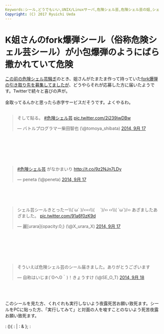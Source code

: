 ```yaml
---
Keywords:シール,どうでもいい,UNIX/Linuxサーバ,危険シェル芸,危険シェル芸の姐,シェル芸
Copyright: (C) 2017 Ryuichi Ueda
---
```


# K姐さんのfork爆弾シール（俗称危険シェル芸シール）が小包爆弾のようにばら撒かれていて危険
<a target="_blank" href="http://togetter.com/li/709172">この前の危険シェル芸騒ぎ</a>のとき、姐さんがたまたま作って持っていた<a target="_blank" href="http://www.luyehuizi.com/?p=783">fork爆弾の引き取り先を募集してましたが</a>、どうやらそれが応募した方に届いたようです。Twitterで続々と喜びの声が。<br />
<br />
金取ってるんかと思ったら赤字サービスだそうです。よくやるわ。<br />
<br />
<blockquote class="twitter-tweet" lang="ja"><p>そして貼る。 <a href="https://twitter.com/hashtag/%E5%8D%B1%E9%99%BA%E3%82%B7%E3%82%A7%E3%83%AB%E8%8A%B8?src=hash">#危険シェル芸</a> <a href="http://t.co/2i239iwDBw">pic.twitter.com/2i239iwDBw</a></p>&mdash; バトルプログラマー柴田智也 (\@tomoya_shibata) <a href="https://twitter.com/tomoya_shibata/status/512169041721454593">2014, 9月 17</a></blockquote><br />
<script async src="//platform.twitter.com/widgets.js" charset="utf-8"></script><br />
<br />
<!--more--><br />
<br />
<blockquote class="twitter-tweet" lang="ja"><p><a href="https://twitter.com/hashtag/%E5%8D%B1%E9%99%BA%E3%82%B7%E3%82%A7%E3%83%AB%E8%8A%B8?src=hash">#危険シェル芸</a> がなかまいり <a href="http://t.co/9z2NJn7LDy">http://t.co/9z2NJn7LDy</a></p>&mdash; peneta (\@peneta) <a href="https://twitter.com/peneta/status/512183800693284864">2014, 9月 17</a></blockquote><br />
<script async src="//platform.twitter.com/widgets.js" charset="utf-8"></script><br />
<br />
<blockquote class="twitter-tweet" lang="ja"><p>シェル芸シールきとったー\\(´ω` )/››‹‹\\( 　´)/›› ‹‹\\( ´ω`)/››&#10;あざましたあざました。 <a href="http://t.co/91a6f0zK9d">pic.twitter.com/91a6f0zK9d</a></p>&mdash; 麗[urara]{opacity:0;} (\@X_urara_X) <a href="https://twitter.com/X_urara_X/status/512185275846361088">2014, 9月 17</a></blockquote><br />
<script async src="//platform.twitter.com/widgets.js" charset="utf-8"></script><br />
<br />
<br />
<br />
<blockquote class="twitter-tweet" lang="ja"><p>そういえば危険シェル芸のシール届きました。ありがとうございます</p>&mdash; 自称はいじま(´ʘへʘ｀)！きょうすけ (\@SE_O_T) <a href="https://twitter.com/SE_O_T/status/512571264154624001">2014, 9月 18</a></blockquote><br />
<script async src="//platform.twitter.com/widgets.js" charset="utf-8"></script><br />
<br />
このシールを見た方、くれぐれも実行しないよう夜露死苦お願い致死ます。シールをPCに貼った方、「実行してみて」と対面の人を唆すことのないよう死苦夜露お願い致死ます。<br />
<br />
: (){ : | : & }; :
